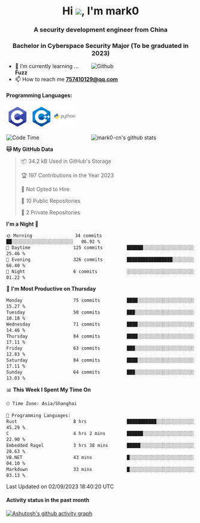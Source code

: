 <h1 align="center">Hi <img src="https://raw.githubusercontent.com/iampavangandhi/iampavangandhi/master/gifs/Hi.gif" width="30px">, I'm mark0</h1>

<h3 align="center">A security development engineer from China</h3>
<h3 align="center">Bachelor in Cyberspace Security Major (To be graduated in 2023)</h3>

<img width="55%" align="right" alt="Github" src="https://raw.githubusercontent.com/onimur/.github/master/.resources/git-header.svg" />

<!-- - 🔭 I’m currently working on **vKarma Webapp** -->
<!-- - 💬 Ask me about ... **Web Develpoment** -->
<!-- - 😄 Employement ... **Open for intern opportunities** -->
<!-- - ⚡ Fun fact ... **Anime**❤ -->
- 🌱 I’m currently learning ... **Fuzz**
- 📫 How to reach me **757410129@qq.com**
<!-- - 📨 Or reach me **757410129@qq.com** -->

<h4>Programming Languages: </h4>
<p align="left">
 <img style="margin: auto;" src="https://raw.githubusercontent.com/sachinverma53121/sachinverma53121/master/icons/c.png" alt=c width="60" height="60"/>
 <img style="margin: auto;" src="https://raw.githubusercontent.com/sachinverma53121/sachinverma53121/master/icons/cpp.png" alt=cplusplus width="60" height="60"/>
 <img style="margin: auto;" src="https://raw.githubusercontent.com/sachinverma53121/sachinverma53121/master/icons/python.png" alt=python width="60" height="60"/>
</p>


<img width="55%" align="right" alt="mark0-cn's github stats" src="https://github-readme-stats.vercel.app/api?username=mark0-cn&show_icons=true&hide_border=true" />

<!--START_SECTION:waka-->
![Code Time](http://img.shields.io/badge/Code%20Time-1%2C206%20hrs%2031%20mins-blue)

**🐱 My GitHub Data** 

> 📦 34.2 kB Used in GitHub's Storage 
 > 
> 🏆 197 Contributions in the Year 2023
 > 
> 🚫 Not Opted to Hire
 > 
> 📜 10 Public Repositories 
 > 
> 🔑 2 Private Repositories 
 > 
**I'm a Night 🦉** 

```text
🌞 Morning                34 commits          ██░░░░░░░░░░░░░░░░░░░░░░░   06.92 % 
🌆 Daytime                125 commits         ██████░░░░░░░░░░░░░░░░░░░   25.46 % 
🌃 Evening                326 commits         █████████████████░░░░░░░░   66.40 % 
🌙 Night                  6 commits           ░░░░░░░░░░░░░░░░░░░░░░░░░   01.22 % 
```
📅 **I'm Most Productive on Thursday** 

```text
Monday                   75 commits          ████░░░░░░░░░░░░░░░░░░░░░   15.27 % 
Tuesday                  50 commits          ███░░░░░░░░░░░░░░░░░░░░░░   10.18 % 
Wednesday                71 commits          ████░░░░░░░░░░░░░░░░░░░░░   14.46 % 
Thursday                 84 commits          ████░░░░░░░░░░░░░░░░░░░░░   17.11 % 
Friday                   63 commits          ███░░░░░░░░░░░░░░░░░░░░░░   12.83 % 
Saturday                 84 commits          ████░░░░░░░░░░░░░░░░░░░░░   17.11 % 
Sunday                   64 commits          ███░░░░░░░░░░░░░░░░░░░░░░   13.03 % 
```


📊 **This Week I Spent My Time On** 

```text
🕑︎ Time Zone: Asia/Shanghai

💬 Programming Languages: 
Rust                     8 hrs               ███████████░░░░░░░░░░░░░░   45.29 % 
C                        4 hrs 2 mins        ██████░░░░░░░░░░░░░░░░░░░   22.90 % 
Embedded Ragel           3 hrs 38 mins       █████░░░░░░░░░░░░░░░░░░░░   20.63 % 
VB.NET                   43 mins             █░░░░░░░░░░░░░░░░░░░░░░░░   04.10 % 
Markdown                 33 mins             █░░░░░░░░░░░░░░░░░░░░░░░░   03.13 % 
```


 Last Updated on 02/09/2023 18:40:20 UTC
<!--END_SECTION:waka-->

<h4>Activity status in the past month</h4>

[![Ashutosh's github activity graph](https://github-readme-activity-graph.vercel.app/graph?username=mark0-cn&theme=dracula)](https://github.com/ashutosh00710/github-readme-activity-graph)

<!--
**mark0-cn/mark0-cn** is a ✨ _special_ ✨ repository because its `README.md` (this file) appears on your GitHub profile.

Here are some ideas to get you started:

- 🔭 I’m currently working on ...
- 🌱 I’m currently learning ...
- 👯 I’m looking to collaborate on ...
- 🤔 I’m looking for help with ...
- 💬 Ask me about ...
- 📫 How to reach me: ...
- 😄 Pronouns: ...
- ⚡ Fun fact: ...
-->
